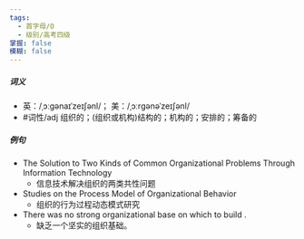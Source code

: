 ```yaml
---
tags:
  - 首字母/O
  - 级别/高考四级
掌握: false
模糊: false
---
```

##### 词义
- 英：/ˌɔːɡənaɪˈzeɪʃənl/； 美：/ˌɔːrɡənəˈzeɪʃənl/
- #词性/adj  组织的；(组织或机构)结构的；机构的；安排的；筹备的
##### 例句
- The Solution to Two Kinds of Common Organizational Problems Through Information Technology
	- 信息技术解决组织的两类共性问题
- Studies on the Process Model of Organizational Behavior
	- 组织的行为过程动态模式研究
- There was no strong organizational base on which to build .
	- 缺乏一个坚实的组织基础。

